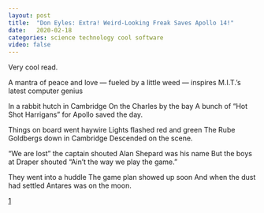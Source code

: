 ```yaml
---
layout: post
title:  "Don Eyles: Extra! Weird-Looking Freak Saves Apollo 14!"
date:   2020-02-18
categories: science technology cool software
video: false
---
```


Very cool read.

A mantra of peace and love — fueled by a little weed — inspires M.I.T.’s latest computer genius

In a rabbit hutch in Cambridge
On the Charles by the bay
A bunch of “Hot Shot Harrigans”
for Apollo saved the day.

Things on board went haywire
Lights flashed red and green
The Rube Goldbergs down in Cambridge
Descended on the scene.

“We are lost” the captain shouted
Alan Shepard was his name
But the boys at Draper shouted
“Ain’t the way we play the game.”

They went into a huddle
The game plan showed up soon
And when the dust had settled
Antares was on the moon.

[1]

[1]: //www.rollingstone.com/politics/politics-news/don-eyles-extra-weird-looking-freak-saves-apollo-14-40737/


